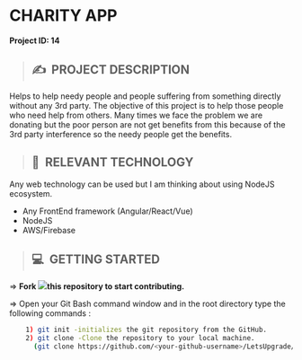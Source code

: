 # **CHARITY APP**

**Project ID: 14**
>## ✍&nbsp; PROJECT DESCRIPTION
Helps to help needy people and people suffering from something directly without any 3rd party. The objective of this project is to help those people who need help from others. Many times we face the problem we are donating but the poor person are not get benefits from this because of the 3rd party interference so the needy people get the benefits.

>## 📂&nbsp; RELEVANT TECHNOLOGY
Any web technology can be used but I am thinking about using NodeJS ecosystem.

* Any FrontEnd framework (Angular/React/Vue)
* NodeJS
* AWS/Firebase

>## 💻&nbsp; GETTING STARTED

=> **Fork <a href="https://github.com/LetsUpgrade/CHARITY-APP"><img src="https://img.icons8.com/ios/24/000000/code-fork.png"></a>this repository to start contributing.**

=> Open your Git Bash command window and in the root directory type the following commands :
```bash
    1) git init -initializes the git repository from the GitHub. 
    2) git clone -Clone the repository to your local machine.
      (git clone https://github.com/<your-github-username>/LetsUpgrade/CHARITY-APP.git)
```    
